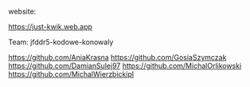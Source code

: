 website:

https://just-kwik.web.app

Team:
jfddr5-kodowe-konowaly

https://github.com/AniaKrasna
https://github.com/GosiaSzymczak
https://github.com/DamianSulej97
https://github.com/MichalOrlikowski
https://github.com/MichalWierzbickipl
